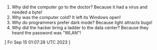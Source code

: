  
1. Why did the computer go to the doctor? Because it had a virus and needed a byte!
2. Why was the computer cold? It left its Windows open!
3. Why do programmers prefer dark mode? Because light attracts bugs!
4. Why did the hacker bring a ladder to the data center? Because they heard the password was "WLAN"!
 
[ 
Fri Sep 15 01:07:28 UTC 2023
 ]
